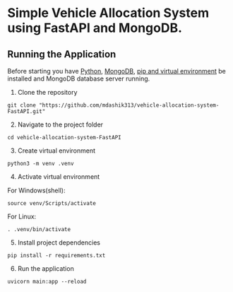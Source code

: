 <h1> Simple Vehicle Allocation System using FastAPI and MongoDB. </h1>

## Running the Application
Before starting you have [Python](https://www.python.org/downloads/), [MongoDB](https://www.mongodb.com/docs/manual/installation/), [pip and virtual environment](https://packaging.python.org/en/latest/guides/installing-using-pip-and-virtual-environments/) be installed and MongoDB database server running.

1. Clone the repository

```
git clone "https://github.com/mdashik313/vehicle-allocation-system-FastAPI.git"
```
2. Navigate to the project folder
```
cd vehicle-allocation-system-FastAPI
```
3. Create virtual environment
```
python3 -m venv .venv
```
4. Activate virtual environment

For Windows(shell):
```
source venv/Scripts/activate
```
For Linux:
```
. .venv/bin/activate
```
5. Install project dependencies
```
pip install -r requirements.txt
```
6. Run the application
```
uvicorn main:app --reload
```